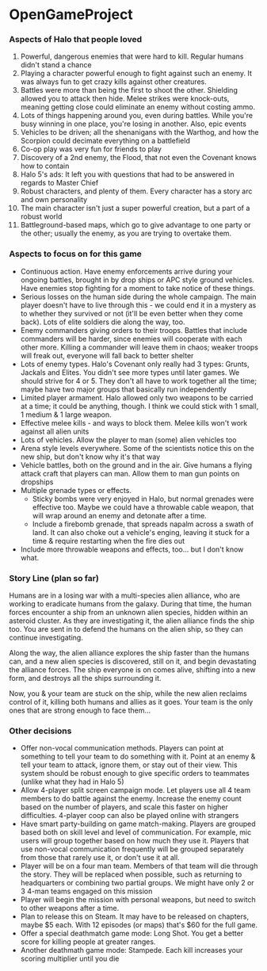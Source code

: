 # OpenGameProject

### Aspects of Halo that people loved

1.  Powerful, dangerous enemies that were hard to kill. Regular humans didn't stand a chance
2.  Playing a character powerful enough to fight against such an enemy. It was always fun to get crazy kills against other creatures.
3.  Battles were more than being the first to shoot the other. Shielding allowed you to attack then hide. Melee strikes were knock-outs, meaning getting close could eliminate an enemy without costing ammo.
4.  Lots of things happening around you, even during battles. While you're busy winning in one place, you're losing in another. Also, epic events
5.  Vehicles to be driven; all the shenanigans with the Warthog, and how the Scorpion could decimate everything on a battlefield
6.  Co-op play was very fun for friends to play
7.  Discovery of a 2nd enemy, the Flood, that not even the Covenant knows how to contain
8.  Halo 5's ads: It left you with questions that had to be answered in regards to Master Chief
9.  Robust characters, and plenty of them. Every character has a story arc and own personality
10. The main character isn't just a super powerful creation, but a part of a robust world
11. Battleground-based maps, which go to give advantage to one party or the other; usually the enemy, as you are trying to overtake them.

### Aspects to focus on for this game

-   Continuous action. Have enemy enforcements arrive during your ongoing battles, brought in by drop ships or APC style ground vehicles. Have enemies stop fighting for a moment to take notice of these things.
-   Serious losses on the human side during the whole campaign. The main player doesn't have to live through this - we could end it in a mystery as to whether they survived or not (it'll be even better when they come back). Lots of elite soldiers die along the way, too.
-   Enemy commanders giving orders to their troops. Battles that include commanders will be harder, since enemies will cooperate with each other more. Killing a commander will leave them in chaos; weaker troops will freak out, everyone will fall back to better shelter
-   Lots of enemy types. Halo's Covenant only really had 3 types: Grunts, Jackals and Elites. You didn't see more types until later games. We should strive for 4 or 5. They don't all have to work together all the time; maybe have two major groups that basically run independently
-   Limited player armament. Halo allowed only two weapons to be carried at a time; it could be anything, though. I think we could stick with 1 small, 1 medium & 1 large weapon.
-   Effective melee kills - and ways to block them. Melee kills won't work against all alien units
-   Lots of vehicles. Allow the player to man (some) alien vehicles too
-   Arena style levels everywhere. Some of the scientists notice this on the new ship, but don't know why it's that way
-   Vehicle battles, both on the ground and in the air. Give humans a flying attack craft that players can man. Allow them to man gun points on dropships
-   Multiple grenade types or effects.
    -   Sticky bombs were very enjoyed in Halo, but normal grenades were effective too. Maybe we could have a throwable cable weapon, that will wrap around an enemy and detonate after a time.
    -   Include a firebomb grenade, that spreads napalm across a swath of land. It can also choke out a vehicle's enging, leaving it stuck for a time & require restarting when the fire dies out
-   Include more throwable weapons and effects, too... but I don't know what.

### Story Line (plan so far)

Humans are in a losing war with a multi-species alien alliance, who are working to eradicate humans from the galaxy. During that time, the human forces encounter a ship from an unknown alien species, hidden within an asteroid cluster. As they are investigating it, the alien alliance finds the ship too. You are sent in to defend the humans on the alien ship, so they can continue investigating.

Along the way, the alien alliance explores the ship faster than the humans can, and a new alien species is discovered, still on it, and begin devastating the alliance forces. The ship everyone is on comes alive, shifting into a new form, and destroys all the ships surrounding it.

Now, you & your team are stuck on the ship, while the new alien reclaims control of it, killing both humans and allies as it goes. Your team is the only ones that are strong enough to face them...

### Other decisions

-   Offer non-vocal communication methods. Players can point at something to tell your team to do something with it. Point at an enemy & tell your team to attack, ignore them, or stay out of their view. This system should be robust enough to give specific orders to teammates (unlike what they had in Halo 5)
-   Allow 4-player split screen campaign mode. Let players use all 4 team members to do battle against the enemy. Increase the enemy count based on the number of players, and scale this faster on higher difficulties. 4-player coop can also be played online with strangers
-   Have smart party-building on game match-making. Players are grouped based both on skill level and level of communication. For example, mic users will group together based on how much they use it. Players that use non-vocal communication frequently will be grouped separately from those that rarely use it, or don't use it at all.
-   Player will be on a four man team. Members of that team will die through the story. They will be replaced when possible, such as returning to headquarters or combining two partial groups. We might have only 2 or 3 4-man teams engaged on this mission
-   Player will begin the mission with personal weapons, but need to switch to other weapons after a time.
-   Plan to release this on Steam. It may have to be released on chapters, maybe $5 each. With 12 episodes (or maps) that's $60 for the full game.
-   Offer a special deathmatch game mode: Long Shot. You get a better score for killing people at greater ranges.
-   Another deathmath game mode: Stampede. Each kill increases your scoring multiplier until you die

